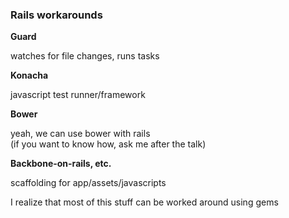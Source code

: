 ###  Rails workarounds

__Guard__  

watches for file changes, runs tasks

__Konacha__  

javascript test runner/framework

__Bower__  

yeah, we can use bower with rails  
(if you want to know how, ask me after the talk)

__Backbone-on-rails, etc.__  

scaffolding for app/assets/javascripts

<aside class="notes">
I realize that most of this stuff can be worked around using gems
</aside>
